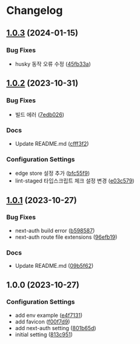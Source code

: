 # Changelog

## [1.0.3](https://github.com/p-acid/next-app-router-template/compare/v1.0.2...v1.0.3) (2024-01-15)


### Bug Fixes

* husky 동작 오류 수정 ([45fb33a](https://github.com/p-acid/next-app-router-template/commit/45fb33a3c7ca083f332d2b0b130095706dde520f))

## [1.0.2](https://github.com/p-acid/next-app-router-template/compare/v1.0.1...v1.0.2) (2023-10-31)


### Bug Fixes

* 빌드 에러 ([7edb026](https://github.com/p-acid/next-app-router-template/commit/7edb026c486e918ff7e8f3efed29c39a2275640a))


### Docs

* Update README.md ([cfff3f2](https://github.com/p-acid/next-app-router-template/commit/cfff3f28d2045cd79d74ebab45043f7737eb556f))


### Configuration Settings

* edge store 설정 추가 ([bfc55f9](https://github.com/p-acid/next-app-router-template/commit/bfc55f93210f4cf67a64c18c182cb93325b552f4))
* lint-staged 타입스크립트 체크 설정 변경 ([e03c579](https://github.com/p-acid/next-app-router-template/commit/e03c579d3756a1b121a38852685cc8095f045c26))

## [1.0.1](https://github.com/p-acid/next-app-router-template/compare/v1.0.0...v1.0.1) (2023-10-27)


### Bug Fixes

* next-auth build error ([b598587](https://github.com/p-acid/next-app-router-template/commit/b5985876f2cd1b4aada7d7cc4e820124a1a19e76))
* next-auth route file extensions ([96efb19](https://github.com/p-acid/next-app-router-template/commit/96efb19045047936819bd7be1eb10d1588ad1ee7))


### Docs

* Update README.md ([09b5f62](https://github.com/p-acid/next-app-router-template/commit/09b5f6273f62d2fc52bf79cbd7c6a2d8185de724))

## 1.0.0 (2023-10-27)


### Configuration Settings

* add env example ([e4f7131](https://github.com/p-acid/next-app-router-template/commit/e4f71313793d62fea8ac5a206ad8ce18f3dbf572))
* add favicon ([f00f7d9](https://github.com/p-acid/next-app-router-template/commit/f00f7d929576d1303d0cc563f1bf9df6fa43c1db))
* add next-auth setting ([801b65d](https://github.com/p-acid/next-app-router-template/commit/801b65d288bc6d0cda387b617ec29b1fc30c8ce9))
* initial setting ([813c951](https://github.com/p-acid/next-app-router-template/commit/813c951b099b07b0dea6c9c65460298c36633e40))
